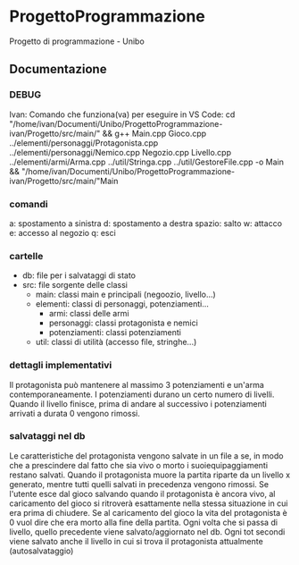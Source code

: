 # ProgettoProgrammazione
Progetto di programmazione - Unibo

## Documentazione

### DEBUG
Ivan: Comando che funziona(va) per eseguire in VS Code: cd "/home/ivan/Documenti/Unibo/ProgettoProgrammazione-ivan/Progetto/src/main/" && g++ Main.cpp Gioco.cpp ../elementi/personaggi/Protagonista.cpp ../elementi/personaggi/Nemico.cpp Negozio.cpp Livello.cpp ../elementi/armi/Arma.cpp ../util/Stringa.cpp ../util/GestoreFile.cpp -o Main && "/home/ivan/Documenti/Unibo/ProgettoProgrammazione-ivan/Progetto/src/main/"Main

### comandi
a: spostamento a sinistra
d: spostamento a destra
spazio: salto
w: attacco
e: accesso al negozio
q: esci

### cartelle
- db: file per i salvataggi di stato
- src: file sorgente delle classi
  - main: classi main e principali (negoozio, livello...)
  - elementi: classi di personaggi, potenziamenti...
    - armi: classi delle armi
    - personaggi: classi protagonista e nemici
    - potenziamenti: classi potenziamenti
  - util: classi di utilità (accesso file, stringhe...)

### dettagli implementativi
Il protagonista può mantenere al massimo 3 potenziamenti e un'arma contemporaneamente.
I potenziamenti durano un certo numero di livelli. Quando il livello finisce,
prima di andare al successivo i potenziamenti arrivati a durata 0 vengono rimossi.

### salvataggi nel db
Le caratteristiche del protagonista vengono salvate in un file a se, in modo che a prescindere dal fatto che
sia vivo o morto i suoiequipaggiamenti restano salvati.
Quando il protagonista muore la partita riparte da un livello x generato, mentre tutti quelli salvati in precedenza
vengono rimossi. Se l'utente esce dal gioco salvando quando il protagonista è ancora vivo, al caricamento del
gioco si ritroverà esattamente nella stessa situazione in cui era prima di chiudere.
Se al caricamento del gioco la vita del protagonista è 0 vuol dire che era morto alla fine della partita.
Ogni volta che si passa di livello, quello precedente viene salvato/aggiornato nel db.
Ogni tot secondi viene salvato anche il livello in cui si trova il protagonista attualmente (autosalvataggio)